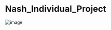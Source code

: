 # Nash_Individual_Project
 
![image](https://user-images.githubusercontent.com/62151844/196156952-a9ab9323-cec3-4af5-b91f-ef49b1441747.png)
